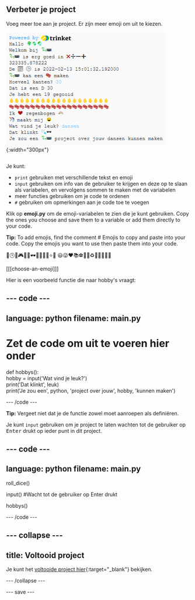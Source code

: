 ## Verbeter je project

<div style="display: flex; flex-wrap: wrap">
<div style="flex-basis: 200px; flex-grow: 1; margin-right: 15px;">
Voeg meer toe aan je project. Er zijn meer emoji om uit te kiezen.
  </div>
<div>

![Een langer project in het uitvoergebied met meer tekst, emoji en invoer.](images/upgrade_ideas.png){:width="300px"} 

</div>
</div>

Je kunt:
+ `print` gebruiken met verschillende tekst en emoji
+ `input` gebruiken om info van de gebruiker te krijgen en deze op te slaan als variabelen, en vervolgens sommen te maken met de variabelen
+ meer functies gebruiken om je code te ordenen
+ `#` gebruiken om opmerkingen aan je code toe te voegen

Klik op **emoji.py** om de emoji-variabelen te zien die je kunt gebruiken. Copy the ones you choose and save them to a variable or add them directly to your code.

**Tip:** To add emojis, find the comment # Emojis to copy and paste into your code. Copy the emojis you want to use then paste them into your code.

📅🕒🎨🎮🔬🎉🕶️🎲🦄🚀💯⭐💛 😃😜❤️📚⚽🎾👟♻️🌳🔥✨🥺🌈

[[[choose-an-emoji]]]

Hier is een voorbeeld functie die naar hobby's vraagt:

--- code ---
---
language: python
filename: main.py
---

# Zet de code om uit te voeren hier onder
def hobbys():    
hobby = input('Wat vind je leuk?')   
print('Dat klinkt', leuk)   
print('Je zou een', python, 'project over jouw', hobby, 'kunnen maken')

--- /code ---

**Tip:** Vergeet niet dat je de functie zowel moet aanroepen als definiëren.

Je kunt `input` gebruiken om je project te laten wachten tot de gebruiker op <kbd>Enter</kbd> drukt op ieder punt in dit project.

--- code ---
---
language: python
filename: main.py
---

roll_dice()

input() #Wacht tot de gebruiker op Enter drukt

hobbys()

--- /code ---

--- collapse ---
---
title: Voltooid project
---

Je kunt het [voltooide project hier](https://trinket.io/embed/python/e8b24c1279){:target="_blank"} bekijken.

--- /collapse ---

--- save ---
